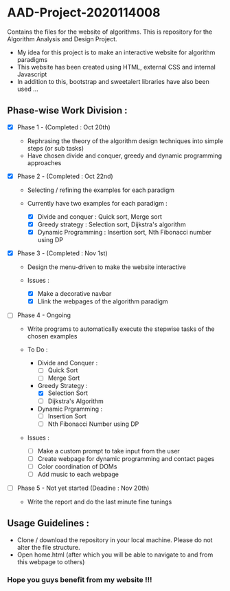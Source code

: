# AAD-Project-2020114008
Contains the files for the website of algorithms. This is repository for the Algorithm Analysis and Design Project.

- My idea for this project is to make an interactive website for algorithm paradigms
- This website has been created using HTML, external CSS and internal Javascript
- In addition to this, bootstrap and sweetalert libraries have also been used ...


## Phase-wise Work Division :

- [x] Phase 1 - (Completed : Oct 20th)
  - Rephrasing the theory of the algorithm design techniques into simple steps (or sub tasks)
  - Have chosen divide and conquer, greedy and dynamic programming approaches
 
- [x] Phase 2 - (Completed : Oct 22nd)
  - Selecting / refining the examples for each paradigm
 
  - Currently have two examples for each paradigm :
    - [x] Divide and conquer : Quick sort, Merge sort
    - [x] Greedy strategy : Selection sort, Dijkstra's algorithm
    - [x] Dynamic Programming : Insertion sort, Nth Fibonacci number using DP
  
- [x] Phase 3 - (Completed : Nov 1st)
  - Design the menu-driven to make the website interactive 
  
  - Issues :
    - [x] Make a decorative navbar
    - [x] Llink the webpages of the algorithm paradigm  
  
- [ ] Phase 4 - Ongoing
  - Write programs to automatically execute the stepwise tasks of the chosen examples

  - To Do :
    - Divide and Conquer :
      - [ ] Quick Sort
      - [ ] Merge Sort
     
    - Greedy Strategy :  
      - [x] Selection Sort
      - [ ] Dijkstra's Algorithm
      
    - Dynamic Prgramming :
      - [ ] Insertion Sort
      - [ ] Nth Fibonacci Number using DP 
  
  - Issues : 
    - [ ] Make a custom prompt to take input from the user
    - [ ] Create webpage for dynamic programming and contact pages
    - [ ] Color coordination of DOMs 
    - [ ] Add music to each webpage
  
- [ ] Phase 5 - Not yet started (Deadine : Nov 20th)
  - Write the report and do the last minute fine tunings 


## Usage Guidelines :

- Clone / download the repository in your local machine. Please do not alter the file structure.
- Open home.html (after which you will be able to navigate to and from this webpage to others)


### Hope you guys benefit from my website !!!
